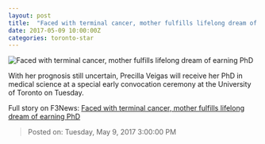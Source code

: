 ```yaml
---
layout: post
title:  "Faced with terminal cancer, mother fulfills lifelong dream of earning PhD"
date: 2017-05-09 10:00:00Z
categories: toronto-star
---
```


![Faced with terminal cancer, mother fulfills lifelong dream of earning PhD](https://www.thestar.com/content/dam/thestar/yourtoronto/education/2017/05/09/faced-with-terminal-cancer-mother-fulfills-lifelong-dream-of-earning-phd/precilla.jpg)

With her prognosis still uncertain, Precilla Veigas will receive her PhD in medical science at a special early convocation ceremony at the University of Toronto on Tuesday.


Full story on F3News: [Faced with terminal cancer, mother fulfills lifelong dream of earning PhD](http://www.f3nws.com/n/UHKE3D)

> Posted on: Tuesday, May 9, 2017 3:00:00 PM
